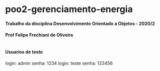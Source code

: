 # poo2-gerenciamento-energia

#### Trabalho da disciplina Desenvolvimento Orientado a Objetos - 2020/2 </br>
#### Prof Felipe Frechiani de Oliveira </br> </br>

#### Usuarios de teste </br>
login: admin
senha: 1234
login: teste
senha: 123456
